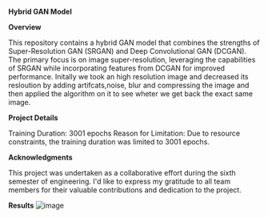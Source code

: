 **Hybrid GAN Model** 

**Overview**

This repository contains a hybrid GAN model that combines the strengths of Super-Resolution GAN (SRGAN) and Deep Convolutional GAN (DCGAN). The primary focus is on image super-resolution, leveraging the capabilities of SRGAN while incorporating features from DCGAN for improved performance. Initally we took an high resolution image and decreased its resloution by adding artifcats,noise, blur and compressing the image and then applied the algorithm on it to see wheter we get back the exact same image.

**Project Details**

Training Duration: 3001 epochs
Reason for Limitation: Due to resource constraints, the training duration was limited to 3001 epochs.

**Acknowledgments**

This project was undertaken as a collaborative effort during the sixth semester of engineering. I'd like to express my gratitude to all team members for their valuable contributions and dedication to the project.

**Results**
![image](https://github.com/Viraj465/GAN--Image-enhancement-model-using-DL./assets/122300461/1bcdcc84-e041-45dd-bca9-e6566a115244)
